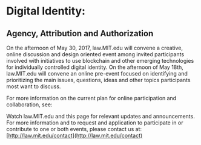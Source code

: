 # Digital Identity: 
## Agency, Attribution and Authorization 

On the afternoon of May 30, 2017, law.MIT.edu will convene a creative, online discussion and design oriented event among invited participants involved with initiatives to use blockchain and other emerging technologies for individually controlled digital identity.  On the afternoon of May 18th, law.MIT.edu will convene an online pre-event focused on identifying and prioritizing the main issues, questions, ideas and other topics participants most want to discuss.


For more information on the current plan for online participation and collaboration, see:  

Watch law.MIT.edu and this page for relevant updates and announcements.  For more information and to request and application to participate in or contribute to one or both events, please contact us at: [http://law.mit.edu/contact](http://law.mit.edu/contact)
